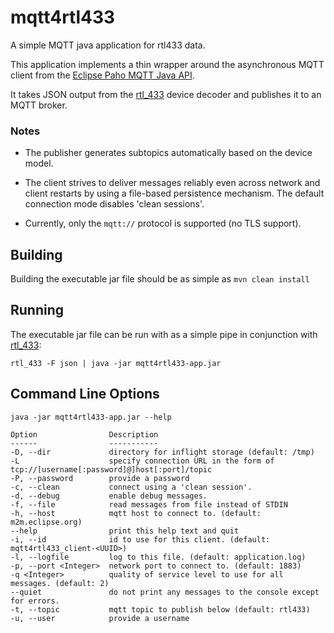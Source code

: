 # mqtt4rtl433
A simple MQTT java application for rtl433 data.

This application implements a thin wrapper around the asynchronous MQTT client from the 
[Eclipse Paho MQTT Java API](https://github.com/eclipse/paho.mqtt.java).

It takes JSON output from the [rtl_433](https://github.com/merbanan/rtl_433) device decoder 
and publishes it to an MQTT broker.

### Notes
* The publisher generates subtopics automatically based on the device model.

* The client strives to deliver messages reliably even across network and client restarts by using a file-based 
persistence mechanism. The default connection mode disables 'clean sessions'.

* Currently, only the `mqtt://` protocol is supported (no TLS support).

## Building
Building the executable jar file should be as simple as `mvn clean install`

## Running
The executable jar file can be run with as a simple pipe in conjunction with 
[rtl_433](https://github.com/merbanan/rtl_433):

`rtl_433 -F json | java -jar mqtt4rtl433-app.jar`

## Command Line Options
`java -jar mqtt4rtl433-app.jar --help`

```
Option                Description                                                                                
------                -----------                                                                                
-D, --dir             directory for inflight storage (default: /tmp)
-L                    specify connection URL in the form of tcp://[username[:password]@]host[:port]/topic        
-P, --password        provide a password                                                                         
-c, --clean           connect using a 'clean session'.                                                           
-d, --debug           enable debug messages.                                                                     
-f, --file            read messages from file instead of STDIN                                                   
-h, --host            mqtt host to connect to. (default: m2m.eclipse.org)                                        
--help                print this help text and quit                                                              
-i, --id              id to use for this client. (default: mqtt4rtl433_client-<UUID>)                            
-l, --logfile         log to this file. (default: application.log)                
-p, --port <Integer>  network port to connect to. (default: 1883)                                                
-q <Integer>          quality of service level to use for all messages. (default: 2)                             
--quiet               do not print any messages to the console except for errors.                                
-t, --topic           mqtt topic to publish below (default: rtl433)                                              
-u, --user            provide a username                                                                         
```
